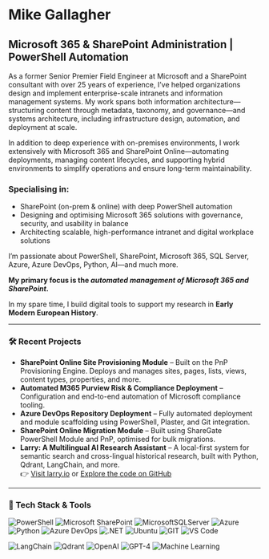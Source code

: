 # Mike Gallagher  
## Microsoft 365 & SharePoint Administration | PowerShell Automation  

As a former Senior Premier Field Engineer at Microsoft and a SharePoint consultant with over 25 years of experience, I’ve helped organizations design and implement enterprise-scale intranets and information management systems. My work spans both information architecture—structuring content through metadata, taxonomy, and governance—and systems architecture, including infrastructure design, automation, and deployment at scale.

In addition to deep experience with on-premises environments, I work extensively with Microsoft 365 and SharePoint Online—automating deployments, managing content lifecycles, and supporting hybrid environments to simplify operations and ensure long-term maintainability.

### Specialising in:
- SharePoint (on-prem & online) with deep PowerShell automation  
- Designing and optimising Microsoft 365 solutions with governance, security, and usability in balance  
- Architecting scalable, high-performance intranet and digital workplace solutions  

I’m passionate about PowerShell, SharePoint, Microsoft 365, SQL Server, Azure, Azure DevOps, Python, AI—and much more.

**My primary focus is the _automated management of Microsoft 365 and SharePoint_.**

In my spare time, I build digital tools to support my research in **Early Modern European History**.  

---

### 🛠️ Recent Projects

- **SharePoint Online Site Provisioning Module** – Built on the PnP Provisioning Engine. Deploys and manages sites, pages, lists, views, content types, properties, and more.  
- **Automated M365 Purview Risk & Compliance Deployment** – Configuration and end-to-end automation of Microsoft compliance tooling.  
- **Azure DevOps Repository Deployment** – Fully automated deployment and module scaffolding using PowerShell, Plaster, and Git integration.  
- **SharePoint Online Migration Module** – Built using ShareGate PowerShell Module and PnP, optimised for bulk migrations.  
- **Larry: A Multilingual AI Research Assistant** – A local-first system for semantic search and cross-lingual historical research, built with Python, Qdrant, LangChain, and more.  
  👉 [Visit larry.io](https://www.larryai.io) or [Explore the code on GitHub](https://github.com/GallTech/Larry)

---

### 🧰 Tech Stack & Tools

![PowerShell](https://img.shields.io/badge/PowerShell-%235391FE.svg?style=for-the-badge&logo=powershell&logoColor=white)
![Microsoft SharePoint](https://img.shields.io/badge/Microsoft_SharePoint-0078D4?style=for-the-badge&logo=microsoft-sharepoint&logoColor=white)
![MicrosoftSQLServer](https://img.shields.io/badge/Microsoft%20SQL%20Server-CC2927?style=for-the-badge&logo=microsoft%20sql%20server&logoColor=white)
![Azure](https://img.shields.io/badge/azure-%230072C6.svg?style=for-the-badge&logo=microsoftazure&logoColor=white)
![Python](https://img.shields.io/badge/python-3670A0?style=for-the-badge&logo=python&logoColor=ffdd54)
![Azure DevOps](https://img.shields.io/badge/Azure_DevOps-0078D7?style=for-the-badge&logo=azure-devops&logoColor=white)
![.NET](https://img.shields.io/badge/.NET-5C2D91?style=for-the-badge&logo=.net&logoColor=white)
![Ubuntu](https://img.shields.io/badge/Ubuntu-E95420?style=for-the-badge&logo=ubuntu&logoColor=white)
![GIT](https://img.shields.io/badge/GIT-E44C30?style=for-the-badge&logo=git&logoColor=white)
![VS Code](https://img.shields.io/badge/Visual_Studio_Code-0078D4?style=for-the-badge&logo=visual%20studio%20code&logoColor=white)

<!-- AI / ML tools -->
![LangChain](https://img.shields.io/badge/LangChain-000000?style=for-the-badge&labelColor=000000)
![Qdrant](https://img.shields.io/badge/Qdrant-6A0DAD?style=for-the-badge&logo=qdrant&logoColor=white)
![OpenAI](https://img.shields.io/badge/OpenAI-412991?style=for-the-badge&logo=openai&logoColor=white)
![GPT-4](https://img.shields.io/badge/GPT--4-121212?style=for-the-badge&logo=openai&logoColor=white)
![Machine Learning](https://img.shields.io/badge/Machine%20Learning-0A66C2?style=for-the-badge&logo=scikit-learn&logoColor=white)
